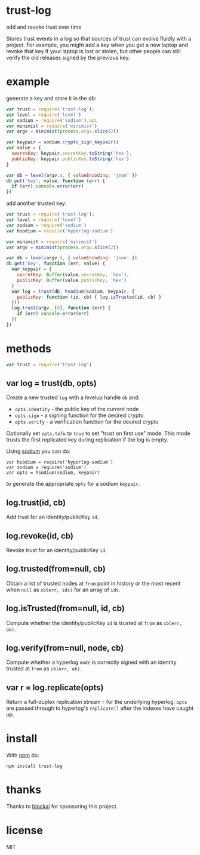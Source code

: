 # trust-log

add and revoke trust over time

Stores trust events in a log so that sources of trust can evolve fluidly with a
project. For example, you might add a key when you get a new laptop and revoke
that key if your laptop is lost or stolen, but other people can still verify the
old releases signed by the previous key.

# example

generate a key and store it in the db:

``` js
var trust = require('trust-log');
var level = require('level')
var sodium = require('sodium').api
var minimist = require('minimist')
var argv = minimist(process.argv.slice(2))

var keypair = sodium.crypto_sign_keypair()
var value = {
  secretKey: keypair.secretKey.toString('hex'),
  publicKey: keypair.publicKey.toString('hex')
}

var db = level(argv.d, { valueEncoding: 'json' })
db.put('key', value, function (err) {
  if (err) console.error(err)
})
```

add another trusted key:

``` js
var trust = require('trust-log');
var level = require('level')
var sodium = require('sodium')
var hsodium = require('hyperlog-sodium')

var minimist = require('minimist')
var argv = minimist(process.argv.slice(2))

var db = level(argv.d, { valueEncoding: 'json' })
db.get('key', function (err, value) {
  var keypair = {
    secretKey: Buffer(value.secretKey, 'hex'),
    publicKey: Buffer(value.publicKey, 'hex')
  }
  var log = trust(db, hsodium(sodium, keypair, {
    publicKey: function (id, cb) { log.isTrusted(id, cb) }
  }))
  log.trust(argv._[0], function (err) {
    if (err) console.error(err)
  })
})
```

# methods

``` js
var trust = require('trust-log')
```

## var log = trust(db, opts)

Create a new trusted `log` with a levelup handle `db` and:

* `opts.identity` - the public key of the current node
* `opts.sign` - a signing function for the desired crypto
* `opts.verify` - a verification function for the desired crypto

Optionally set `opts.tofu` to `true` to set "trust on first use" mode.
This mode trusts the first replicated key during replication if the log is empty.

Using [sodium](https://npmjs.com/package/sodium) you can do:

```
var hsodium = require('hyperlog-sodium')
var sodium = require('sodium')
var opts = hsodium(sodium, keypair)
```

to generate the appropriate `opts` for a sodium `keypair`.

## log.trust(id, cb)

Add trust for an identity/publicKey `id`.

## log.revoke(id, cb)

Revoke trust for an identity/publicKey `id`.

## log.trusted(from=null, cb)

Obtain a list of trusted nodes at `from` point in history or the most recent
when `null` as `cb(err, ids)` for an array of `ids`.

## log.isTrusted(from=null, id, cb)

Compute whether the identity/publicKey `id` is trusted at `from` as
`cb(err, ok)`.

## log.verify(from=null, node, cb)

Compute whether a hyperlog `node` is correctly signed with an identity trusted
at `from` as `cb(err, ok)`.

## var r = log.replicate(opts)

Return a full-duplex replication stream `r` for the underlying hyperlog.
`opts` are passed through to hyperlog's `replicate()` after the indexes have
caught up.

# install

With [npm](https://npmjs.com) do:

```
npm install trust-log
```

# thanks

Thanks to [blockai](https://blockai.com) for sponsoring this project.

# license

MIT
